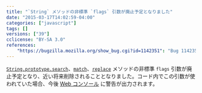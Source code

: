 ```yaml
---
title: "`String` メソッドの非標準 `flags` 引数が廃止予定となりました"
date: "2015-03-17T14:02:59-04:00"
categories: ["javascript"]
tags: []
versions: ["39"]
cclicense: "BY-SA 3.0"
references:
    "https://bugzilla.mozilla.org/show_bug.cgi?id=1142351": "Bug 1142351 - Add console warnings for non-standard flag argument of String.prototype.{search,match,replace}."
---
```

[`String.prototype.search`](https://developer.mozilla.org/ja/docs/Web/JavaScript/Reference/Global_Objects/String/search)、[`match`](https://developer.mozilla.org/ja/docs/Web/JavaScript/Reference/Global_Objects/String/match)、[`replace`](https://developer.mozilla.org/ja/docs/Web/JavaScript/Reference/Global_Objects/String/replace) メソッドの非標準 `flags` 引数が廃止予定となり、近い将来削除されることとなりました。コード内でこの引数が使われていた場合、今後 [Web コンソール](https://developer.mozilla.org/ja/docs/Tools/Web_Console) に警告が出力されます。
